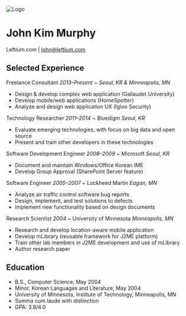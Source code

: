![Logo](/leftium.png)

# John Kim Murphy
Leftium.com | john@leftium.com


## Selected Experience

Freelance Consultant _2013–Present_
  ~ _Seoul, KR & Minneapolis, MN_
  - Design & develop complex web application (Gallaudet University)
  - Develop mobile/web applications (HomeSpotter)
  - Analyze and design web application UX (Igloo Security)

Technology Researcher _2011–2014_
  ~ Bluedigm _Seoul, KR_
  - Evaluate emerging technologies, with focus on big data and open source
  - Present and train other developers in these technologies

Software Development Engineer _2008–2009_
  ~ Microsoft _Seoul, KR_
  - Document and maintain Windows/Office Korean IME
  - Develop Group Approval (SharePoint Server feature)

Software Engineer _2005–2007_
  ~ Lockheed Martin _Eagan, MN_
  - Analyze air traffic control software bug reports
  - Design, implement, and test solutions to defects
  - Implement new functionality based on design documents

Research Scientist _2004_
  ~ University of Minnesota _Minneapolis, MN_
  - Research and develop location-aware mobile application
  - Develop mLibrary (reusable framework for J2ME platform)
  - Train other lab members in J2ME development and use of mLibrary
  - Author research paper


## Education
  - B.S., Computer Science, May 2004
  - Minor, Korean Languages and Literature, May 2004
  - University of Minnesota, Institute of Technology, Minneapolis, MN
  - Summa cum laude with distinction
  - GPA: 3.8/4.0